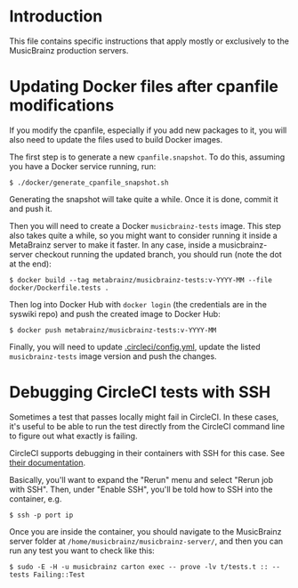 
Introduction
============

This file contains specific instructions that apply mostly or exclusively
to the MusicBrainz production servers.

Updating Docker files after cpanfile modifications
=======

If you modify the cpanfile, especially if you add new packages to it,
you will also need to update the files used to build Docker images.

The first step is to generate a new `cpanfile.snapshot`. To do this, assuming
you have a Docker service running, run:

    $ ./docker/generate_cpanfile_snapshot.sh 

Generating the snapshot will take quite a while. Once it is done, commit it
and push it.

Then you will need to create a Docker `musicbrainz-tests` image. This step
also takes quite a while, so you might want to consider running it inside a
MetaBrainz server to make it faster. In any case, inside a musicbrainz-server
checkout running the updated branch, you should run (note the dot at the end):

    $ docker build --tag metabrainz/musicbrainz-tests:v-YYYY-MM --file docker/Dockerfile.tests .

Then log into Docker Hub with `docker login` (the credentials are in the
syswiki repo) and push the created image to Docker Hub:

    $ docker push metabrainz/musicbrainz-tests:v-YYYY-MM

Finally, you will need to update [.circleci/config.yml](.circleci/config.yml),
update the listed `musicbrainz-tests` image version and push the changes.

Debugging CircleCI tests with SSH
=======

Sometimes a test that passes locally might fail in CircleCI. In these cases, it's useful
to be able to run the test directly from the CircleCI command line to figure out what
exactly is failing.

CircleCI supports debugging in their containers with SSH for this case. See
[their documentation](https://circleci.com/docs/2.0/ssh-access-jobs/).

Basically, you'll want to expand the "Rerun" menu and select "Rerun job with SSH".
Then, under "Enable SSH", you'll be told how to SSH into the container, e.g.

    $ ssh -p port ip

Once you are inside the container, you should navigate to the MusicBrainz server folder at
`/home/musicbrainz/musicbrainz-server/`, and then you can run any test you want to check like this:

    $ sudo -E -H -u musicbrainz carton exec -- prove -lv t/tests.t :: --tests Failing::Test
